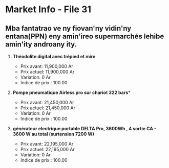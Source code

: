 # Market Info - File 31

## Mba fantatrao ve ny fiovan'ny vidin'ny entana(PPN) eny amin'ireo supermarchés lehibe amin'ity androany ity.

1. **Théodolite digital avec trépied et mire**
   - Prix avant: 11,900,000 Ar
   - Prix actuel: 11,900,000 Ar
   - Variation: 0 Ar
   - Indice de prix : 100.00

2. **Pompe pneumatique Airless pro sur chariot 322 bars***
   - Prix avant: 21,450,000 Ar
   - Prix actuel: 21,450,000 Ar
   - Variation: 0 Ar
   - Indice de prix : 100.00

3. **générateur electrique portable DELTA Pro, 3600Wh , 4 sortie CA - 3600 W au total (surtension 7200 W)**
   - Prix avant: 22,195,000 Ar
   - Prix actuel: 22,195,000 Ar
   - Variation: 0 Ar
   - Indice de prix : 100.00

